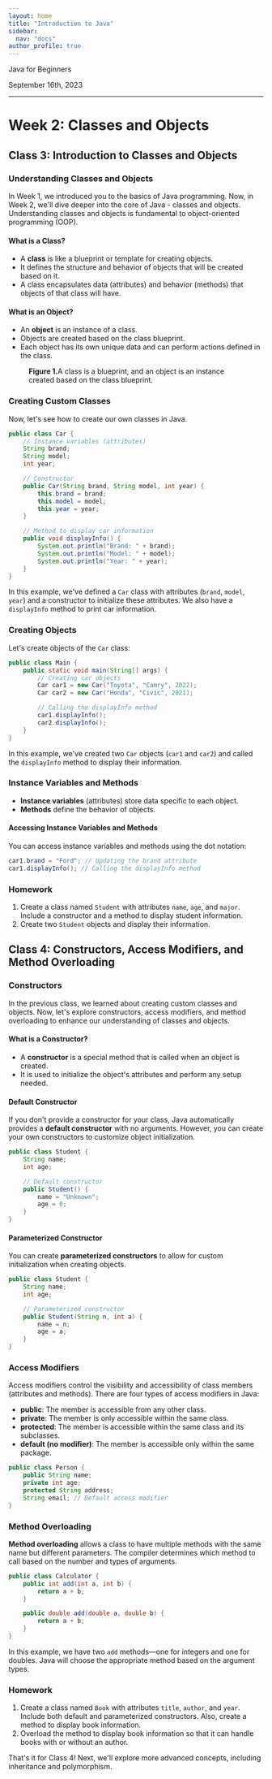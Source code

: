 ```yaml
---
layout: home
title: "Introduction to Java"
sidebar:
  nav: "docs"
author_profile: true
---
```


Java for Beginners

September 16th, 2023

***

# Week 2: Classes and Objects

## Class 3: Introduction to Classes and Objects

### Understanding Classes and Objects

In Week 1, we introduced you to the basics of Java programming. Now, in Week 2, we'll dive deeper into the core of Java - classes and objects. Understanding classes and objects is fundamental to object-oriented programming (OOP).

#### What is a Class?

- A **class** is like a blueprint or template for creating objects.
- It defines the structure and behavior of objects that will be created based on it.
- A class encapsulates data (attributes) and behavior (methods) that objects of that class will have.

#### What is an Object?

- An **object** is an instance of a class.
- Objects are created based on the class blueprint.
- Each object has its own unique data and can perform actions defined in the class.

<figure style="width: 80%" class="align-center">
  <img src="/assets/images/2023-09-16-java-week2_class3/img1.png" alt="">
  <figcaption><b>Figure 1.</b>A class is a blueprint, and an object is an instance created based on the class blueprint.</figcaption>
</figure>

### Creating Custom Classes

Now, let's see how to create our own classes in Java.

```java
public class Car {
    // Instance variables (attributes)
    String brand;
    String model;
    int year;

    // Constructor
    public Car(String brand, String model, int year) {
        this.brand = brand;
        this.model = model;
        this.year = year;
    }

    // Method to display car information
    public void displayInfo() {
        System.out.println("Brand: " + brand);
        System.out.println("Model: " + model);
        System.out.println("Year: " + year);
    }
}
```

In this example, we've defined a `Car` class with attributes (`brand`, `model`, `year`) and a constructor to initialize these attributes. We also have a `displayInfo` method to print car information.

### Creating Objects

Let's create objects of the `Car` class:

```java
public class Main {
    public static void main(String[] args) {
        // Creating car objects
        Car car1 = new Car("Toyota", "Camry", 2022);
        Car car2 = new Car("Honda", "Civic", 2021);

        // Calling the displayInfo method
        car1.displayInfo();
        car2.displayInfo();
    }
}
```

In this example, we've created two `Car` objects (`car1` and `car2`) and called the `displayInfo` method to display their information.

### Instance Variables and Methods

- **Instance variables** (attributes) store data specific to each object.
- **Methods** define the behavior of objects.

#### Accessing Instance Variables and Methods

You can access instance variables and methods using the dot notation:

```java
car1.brand = "Ford"; // Updating the brand attribute
car1.displayInfo(); // Calling the displayInfo method
```

### Homework

1. Create a class named `Student` with attributes `name`, `age`, and `major`. Include a constructor and a method to display student information.
2. Create two `Student` objects and display their information.

## Class 4: Constructors, Access Modifiers, and Method Overloading

### Constructors

In the previous class, we learned about creating custom classes and objects. Now, let's explore constructors, access modifiers, and method overloading to enhance our understanding of classes and objects.

#### What is a Constructor?

- A **constructor** is a special method that is called when an object is created.
- It is used to initialize the object's attributes and perform any setup needed.

#### Default Constructor

If you don't provide a constructor for your class, Java automatically provides a **default constructor** with no arguments. However, you can create your own constructors to customize object initialization.

```java
public class Student {
    String name;
    int age;

    // Default constructor
    public Student() {
        name = "Unknown";
        age = 0;
    }
}
```

#### Parameterized Constructor

You can create **parameterized constructors** to allow for custom initialization when creating objects.

```java
public class Student {
    String name;
    int age;

    // Parameterized constructor
    public Student(String n, int a) {
        name = n;
        age = a;
    }
}
```

### Access Modifiers

Access modifiers control the visibility and accessibility of class members (attributes and methods). There are four types of access modifiers in Java:

- **public**: The member is accessible from any other class.
- **private**: The member is only accessible within the same class.
- **protected**: The member is accessible within the same class and its subclasses.
- **default (no modifier)**: The member is accessible only within the same package.

```java
public class Person {
    public String name;
    private int age;
    protected String address;
    String email; // Default access modifier
}
```

### Method Overloading

**Method overloading** allows a class to have multiple methods with the same name but different parameters. The compiler determines which method to call based on the number and types of arguments.

```java
public class Calculator {
    public int add(int a, int b) {
        return a + b;
    }

    public double add(double a, double b) {
        return a + b;
    }
}
```

In this example, we have two `add` methods—one for integers and one for doubles. Java will choose the appropriate method based on the argument types.

### Homework

1. Create a class named `Book` with attributes `title`, `author`, and `year`. Include both default and parameterized constructors. Also, create a method to display book information.
2. Overload the method to display book information so that it can handle books with or without an author.

That's it for Class 4! Next, we'll explore more advanced concepts, including inheritance and polymorphism.